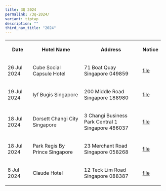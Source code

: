 ```yaml
---
title: 3Q 2024
permalink: /3q-2024/
variant: tiptap
description: ""
third_nav_title: "2024"
---
```

<table style="minWidth: 100px">
<colgroup>
<col>
<col>
<col>
<col>
</colgroup>
<tbody>
<tr>
<th rowspan="1" colspan="1">
<p>Date</p>
</th>
<th rowspan="1" colspan="1">
<p>Hotel Name</p>
</th>
<th rowspan="1" colspan="1">
<p>Address</p>
</th>
<th rowspan="1" colspan="1">
<p>Notice</p>
</th>
</tr>
<tr>
<td rowspan="1" colspan="1">
<p>26 Jul 2024</p>
</td>
<td rowspan="1" colspan="1">
<p>Cube Social Capsule Hotel</p>
</td>
<td rowspan="1" colspan="1">
<p>71 Boat Quay Singapore 049859</p>
</td>
<td rowspan="1" colspan="1">
<p><a href="/files/cube_social_capsule_hotel.pdf" rel="noopener noreferrer nofollow" target="_blank"><u>file</u></a>
</p>
</td>
</tr>
<tr>
<td rowspan="1" colspan="1">
<p>19 Jul 2024</p>
</td>
<td rowspan="1" colspan="1">
<p>lyf Bugis Singapore</p>
</td>
<td rowspan="1" colspan="1">
<p>200 Middle Road Singapore 188980</p>
</td>
<td rowspan="1" colspan="1">
<p><a href="/files/lyf_Bugis_Singapore.pdf" rel="noopener noreferrer nofollow" target="_blank">file</a>
</p>
</td>
</tr>
<tr>
<td rowspan="1" colspan="1">
<p>18 Jul 2024</p>
</td>
<td rowspan="1" colspan="1">
<p>Dorsett Changi City Singapore</p>
</td>
<td rowspan="1" colspan="1">
<p>3 Changi Business Park Central 1
<br>Singapore 486037</p>
</td>
<td rowspan="1" colspan="1">
<p><a href="/files/Dorsett_Changi_City_Singapore.pdf" rel="noopener noreferrer nofollow" target="_blank">file</a>
</p>
</td>
</tr>
<tr>
<td rowspan="1" colspan="1">
<p>18 Jul 2024</p>
</td>
<td rowspan="1" colspan="1">
<p>Park Regis By Prince Singapore</p>
</td>
<td rowspan="1" colspan="1">
<p>23 Merchant Road Singapore 058268</p>
</td>
<td rowspan="1" colspan="1">
<p><a href="/files/Park_Regis_By_Prince_Singapore.pdf" rel="noopener noreferrer nofollow" target="_blank">file</a>
</p>
</td>
</tr>
<tr>
<td rowspan="1" colspan="1">
<p>8 Jul 2024</p>
</td>
<td rowspan="1" colspan="1">
<p>Claude Hotel</p>
</td>
<td rowspan="1" colspan="1">
<p>12 Teck Lim Road Singapore 088387</p>
</td>
<td rowspan="1" colspan="1">
<p><a href="/files/Claude_Hotel.pdf" rel="noopener noreferrer nofollow" target="_blank">file</a>
</p>
</td>
</tr>
</tbody>
</table>
<p></p>